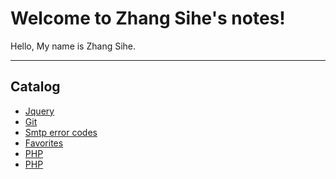 Welcome to Zhang Sihe's notes!
=====================
 
 
Hello, My name is Zhang Sihe.

****
## Catalog
* [Jquery](/jquery/)
* [Git](/git/)
* [Smtp error codes](/smtp_codes.md)
* [Favorites](/favorites/)
* [PHP](/php/)
* [PHP](/go/)